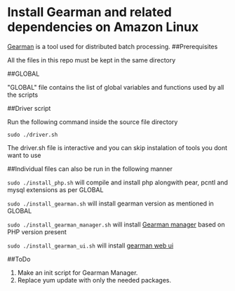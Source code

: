# Install Gearman and related dependencies on Amazon Linux

[Gearman](http://gearman.org/) is a tool used for distributed batch processing.
##Prerequisites

All the files in this repo must be kept in the same directory

##GLOBAL

"GLOBAL" file contains the list of global variables and functions used by all the scripts

##Driver script

Run the following command inside the source file directory

`sudo ./driver.sh`

The driver.sh file is interactive and you can skip instalation of tools you dont want to use

##Individual files can also be run in the following manner

`sudo ./install_php.sh` will compile and install php alongwith pear, pcntl and mysql extensions as per GLOBAL

`sudo ./install_gearman.sh` will install gearman version as mentioned in GLOBAL

`sudo ./install_gearman_manager.sh` will install [Gearman manager](https://github.com/brianlmoon/GearmanManager) based on PHP version present

`sudo ./install_gearman_ui.sh` will install [gearman web ui](http://gaspaio.github.io/gearmanui/)

##ToDo

1. Make an init script for Gearman Manager.
2. Replace yum update with only the needed packages.
